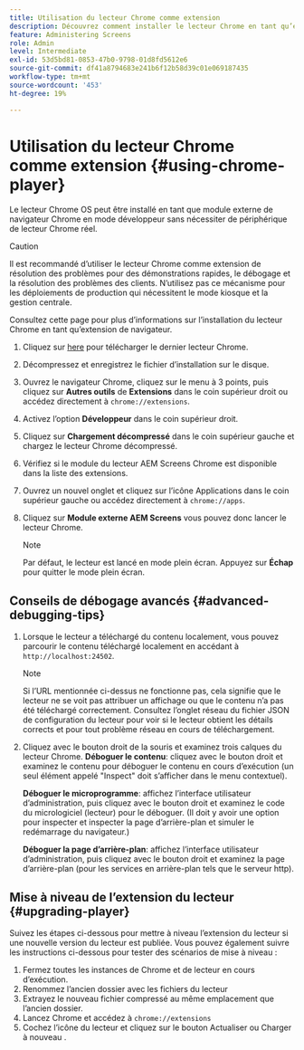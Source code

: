 ```yaml
---
title: Utilisation du lecteur Chrome comme extension
description: Découvrez comment installer le lecteur Chrome en tant qu’extension de navigateur pour AEM Screens.
feature: Administering Screens
role: Admin
level: Intermediate
exl-id: 53d5bd81-0853-47b0-9798-01d8fd5612e6
source-git-commit: df41a8794683e241b6f12b58d39c01e069187435
workflow-type: tm+mt
source-wordcount: '453'
ht-degree: 19%

---
```


# Utilisation du lecteur Chrome comme extension {#using-chrome-player}

Le lecteur Chrome OS peut être installé en tant que module externe de navigateur Chrome en mode développeur sans nécessiter de périphérique de lecteur Chrome réel.

>[!CAUTION]
>
> Il est recommandé d’utiliser le lecteur Chrome comme extension de résolution des problèmes pour des démonstrations rapides, le débogage et la résolution des problèmes des clients. N’utilisez pas ce mécanisme pour les déploiements de production qui nécessitent le mode kiosque et la gestion centrale.

Consultez cette page pour plus d’informations sur l’installation du lecteur Chrome en tant qu’extension de navigateur.

1. Cliquez sur [here](https://download.macromedia.com/screens/) pour télécharger le dernier lecteur Chrome.

1. Décompressez et enregistrez le fichier d’installation sur le disque.

1. Ouvrez le navigateur Chrome, cliquez sur le menu à 3 points, puis cliquez sur **Autres outils** de **Extensions** dans le coin supérieur droit ou accédez directement à `chrome://extensions`.

1. Activez l’option **Développeur** dans le coin supérieur droit.

1. Cliquez sur **Chargement décompressé** dans le coin supérieur gauche et chargez le lecteur Chrome décompressé.

1. Vérifiez si le module du lecteur AEM Screens Chrome est disponible dans la liste des extensions.

1. Ouvrez un nouvel onglet et cliquez sur l’icône Applications dans le coin supérieur gauche ou accédez directement à `chrome://apps`.

1. Cliquez sur **Module externe AEM Screens** vous pouvez donc lancer le lecteur Chrome.

   >[!NOTE]
   >
   > Par défaut, le lecteur est lancé en mode plein écran. Appuyez sur **Échap** pour quitter le mode plein écran.


## Conseils de débogage avancés {#advanced-debugging-tips}

1. Lorsque le lecteur a téléchargé du contenu localement, vous pouvez parcourir le contenu téléchargé localement en accédant à `http://localhost:24502`.

   >[!NOTE]
   >
   > Si l’URL mentionnée ci-dessus ne fonctionne pas, cela signifie que le lecteur ne se voit pas attribuer un affichage ou que le contenu n’a pas été téléchargé correctement. Consultez l’onglet réseau du fichier JSON de configuration du lecteur pour voir si le lecteur obtient les détails corrects et pour tout problème réseau en cours de téléchargement.

1. Cliquez avec le bouton droit de la souris et examinez trois calques du lecteur Chrome.
   **Déboguer le contenu**: cliquez avec le bouton droit et examinez le contenu pour déboguer le contenu en cours d’exécution (un seul élément appelé &quot;Inspect&quot; doit s’afficher dans le menu contextuel).

   **Déboguer le microprogramme**: affichez l’interface utilisateur d’administration, puis cliquez avec le bouton droit et examinez le code du micrologiciel (lecteur) pour le déboguer. (Il doit y avoir une option pour inspecter et inspecter la page d’arrière-plan et simuler le redémarrage du navigateur.)

   **Déboguer la page d’arrière-plan**: affichez l’interface utilisateur d’administration, puis cliquez avec le bouton droit et examinez la page d’arrière-plan (pour les services en arrière-plan tels que le serveur http).

## Mise à niveau de l’extension du lecteur {#upgrading-player}

Suivez les étapes ci-dessous pour mettre à niveau l’extension du lecteur si une nouvelle version du lecteur est publiée. Vous pouvez également suivre les instructions ci-dessous pour tester des scénarios de mise à niveau :

1. Fermez toutes les instances de Chrome et de lecteur en cours d’exécution.
1. Renommez l’ancien dossier avec les fichiers du lecteur
1. Extrayez le nouveau fichier compressé au même emplacement que l’ancien dossier.
1. Lancez Chrome et accédez à `chrome://extensions`
1. Cochez l’icône du lecteur et cliquez sur le bouton Actualiser ou Charger à nouveau .
